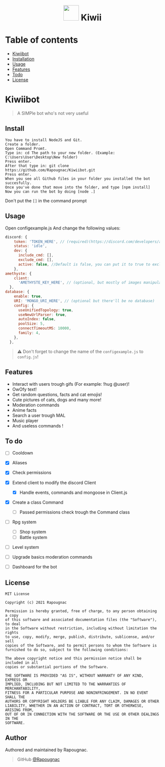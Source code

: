 <h1 align="center"> <img src = 'https://cdn.discordapp.com/attachments/772106096713924671/807975843548626944/anime-original-brown-hair-girl-green-eyes-hd-wallpaper-preview.png' height='50'> Kiwii</h1>

# Table of contents

- [Kiwiibot](#kiwiibot)
- [Installation](#install)
- [Usage](#usage)
- [Features](#features)
- [Todo](#to-do)
- [License](#license)

# Kiwiibot

> A SIMPle bot who's not very useful

## Install

```
You have to install NodeJS and Git.
Create a folder.
Open Command Promt.
Type in: cd The path to your new folder. (Example: C:\Users\User\Desktop\New folder)
Press enter.
After that type in: git clone https://github.com/Rapougnac/Kiwiibot.git
Press enter.
When you see all Github files in your folder you installed the bot succesfully.
Once you've done that move into the folder, and type [npm install]
Now you can run the bot by doing [node .]
```

Don't put the `[]` in the command prompt

## Usage

Open configexample.js
And change the following values:

```js
discord: {
    token: 'TOKEN_HERE', // (required)(https://discord.com/developers/applications)
    status: 'idle',
    dev: {
      include_cmd: [],
      exclude_cmd: [],
      active: false, //Default is false, you can put it to true to exclude or include commands
    },
amethyste: {
    client:
      'AMETHYSTE_KEY_HERE', // (optional, but mostly of images manipulation won't work)(https://api.amethyste.moe/) get one here, sign up and copy and paste your token
  },
database: {
    enable: true,
    URI: 'MONGO_URI_HERE', // (optional but there'll be no database)
    config: {
      useUnifiedTopology: true,
      useNewUrlParser: true,
      autoIndex: false,
      poolSize: 5,
      connectTimeoutMS: 10000,
      family: 4,
    },
  },
```
> :warning: Don't forget to change the name of the `configexample.js` to `config.js`!
## Features

- Interact with users trough gifs (For example: !hug @user)!
- OwOfy text!
- Get random questions, facts and cat emojis!
- Cute pictures of cats, dogs and many more!
- Moderation commands
- Anime facts
- Search a user trough MAL
- Music player
- And useless commands !

## To do

* [ ] Cooldown
* [x] Aliases
* [x] Check permissions
* [x] Extend client to modify the discord Client
    * [x] Handle events, commands and mongoose in Client.js
* [x] Create a class Command
    * [ ] Passed permissions check trough the Command class
* [ ] Rpg system
  * [ ] Shop system
  * [ ] Battle system
* [ ] Level system
* [ ] Upgrade basics moderation commands
* [ ] Dashboard for the bot


## License
```
MIT License

Copyright (c) 2021 Rapougnac

Permission is hereby granted, free of charge, to any person obtaining a copy
of this software and associated documentation files (the "Software"), to deal
in the Software without restriction, including without limitation the rights
to use, copy, modify, merge, publish, distribute, sublicense, and/or sell
copies of the Software, and to permit persons to whom the Software is
furnished to do so, subject to the following conditions:

The above copyright notice and this permission notice shall be included in all
copies or substantial portions of the Software.

THE SOFTWARE IS PROVIDED "AS IS", WITHOUT WARRANTY OF ANY KIND, EXPRESS OR
IMPLIED, INCLUDING BUT NOT LIMITED TO THE WARRANTIES OF MERCHANTABILITY,
FITNESS FOR A PARTICULAR PURPOSE AND NONINFRINGEMENT. IN NO EVENT SHALL THE
AUTHORS OR COPYRIGHT HOLDERS BE LIABLE FOR ANY CLAIM, DAMAGES OR OTHER
LIABILITY, WHETHER IN AN ACTION OF CONTRACT, TORT OR OTHERWISE, ARISING FROM,
OUT OF OR IN CONNECTION WITH THE SOFTWARE OR THE USE OR OTHER DEALINGS IN THE
SOFTWARE.
```

## Author

Authored and maintained by Rapougnac.

> GitHub [@Rapougnac](https://github.com/Rapougnac)
